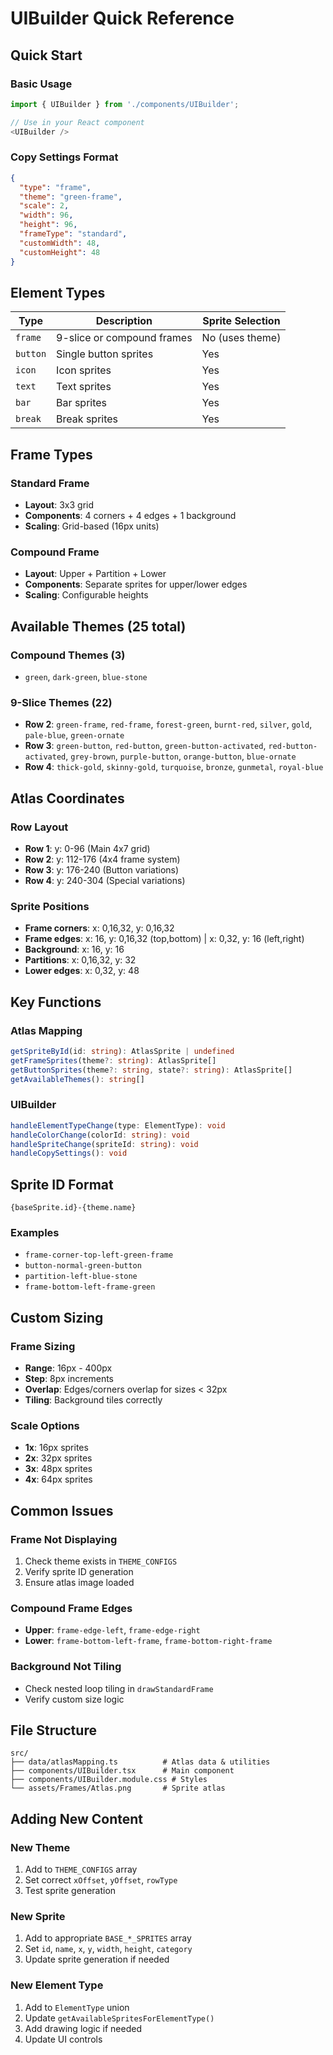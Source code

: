 # UIBuilder Quick Reference

## Quick Start

### Basic Usage
```typescript
import { UIBuilder } from './components/UIBuilder';

// Use in your React component
<UIBuilder />
```

### Copy Settings Format
```json
{
  "type": "frame",
  "theme": "green-frame", 
  "scale": 2,
  "width": 96,
  "height": 96,
  "frameType": "standard",
  "customWidth": 48,
  "customHeight": 48
}
```

## Element Types

| Type | Description | Sprite Selection |
|------|-------------|------------------|
| `frame` | 9-slice or compound frames | No (uses theme) |
| `button` | Single button sprites | Yes |
| `icon` | Icon sprites | Yes |
| `text` | Text sprites | Yes |
| `bar` | Bar sprites | Yes |
| `break` | Break sprites | Yes |

## Frame Types

### Standard Frame
- **Layout**: 3x3 grid
- **Components**: 4 corners + 4 edges + 1 background
- **Scaling**: Grid-based (16px units)

### Compound Frame  
- **Layout**: Upper + Partition + Lower
- **Components**: Separate sprites for upper/lower edges
- **Scaling**: Configurable heights

## Available Themes (25 total)

### Compound Themes (3)
- `green`, `dark-green`, `blue-stone`

### 9-Slice Themes (22)
- **Row 2**: `green-frame`, `red-frame`, `forest-green`, `burnt-red`, `silver`, `gold`, `pale-blue`, `green-ornate`
- **Row 3**: `green-button`, `red-button`, `green-button-activated`, `red-button-activated`, `grey-brown`, `purple-button`, `orange-button`, `blue-ornate`
- **Row 4**: `thick-gold`, `skinny-gold`, `turquoise`, `bronze`, `gunmetal`, `royal-blue`

## Atlas Coordinates

### Row Layout
- **Row 1**: y: 0-96 (Main 4x7 grid)
- **Row 2**: y: 112-176 (4x4 frame system)
- **Row 3**: y: 176-240 (Button variations)
- **Row 4**: y: 240-304 (Special variations)

### Sprite Positions
- **Frame corners**: x: 0,16,32, y: 0,16,32
- **Frame edges**: x: 16, y: 0,16,32 (top,bottom) | x: 0,32, y: 16 (left,right)
- **Background**: x: 16, y: 16
- **Partitions**: x: 0,16,32, y: 32
- **Lower edges**: x: 0,32, y: 48

## Key Functions

### Atlas Mapping
```typescript
getSpriteById(id: string): AtlasSprite | undefined
getFrameSprites(theme?: string): AtlasSprite[]
getButtonSprites(theme?: string, state?: string): AtlasSprite[]
getAvailableThemes(): string[]
```

### UIBuilder
```typescript
handleElementTypeChange(type: ElementType): void
handleColorChange(colorId: string): void
handleSpriteChange(spriteId: string): void
handleCopySettings(): void
```

## Sprite ID Format

```
{baseSprite.id}-{theme.name}
```

### Examples
- `frame-corner-top-left-green-frame`
- `button-normal-green-button`
- `partition-left-blue-stone`
- `frame-bottom-left-frame-green`

## Custom Sizing

### Frame Sizing
- **Range**: 16px - 400px
- **Step**: 8px increments
- **Overlap**: Edges/corners overlap for sizes < 32px
- **Tiling**: Background tiles correctly

### Scale Options
- **1x**: 16px sprites
- **2x**: 32px sprites  
- **3x**: 48px sprites
- **4x**: 64px sprites

## Common Issues

### Frame Not Displaying
1. Check theme exists in `THEME_CONFIGS`
2. Verify sprite ID generation
3. Ensure atlas image loaded

### Compound Frame Edges
- **Upper**: `frame-edge-left`, `frame-edge-right`
- **Lower**: `frame-bottom-left-frame`, `frame-bottom-right-frame`

### Background Not Tiling
- Check nested loop tiling in `drawStandardFrame`
- Verify custom size logic

## File Structure
```
src/
├── data/atlasMapping.ts          # Atlas data & utilities
├── components/UIBuilder.tsx      # Main component
├── components/UIBuilder.module.css # Styles
└── assets/Frames/Atlas.png       # Sprite atlas
```

## Adding New Content

### New Theme
1. Add to `THEME_CONFIGS` array
2. Set correct `xOffset`, `yOffset`, `rowType`
3. Test sprite generation

### New Sprite
1. Add to appropriate `BASE_*_SPRITES` array
2. Set `id`, `name`, `x`, `y`, `width`, `height`, `category`
3. Update sprite generation if needed

### New Element Type
1. Add to `ElementType` union
2. Update `getAvailableSpritesForElementType()`
3. Add drawing logic if needed
4. Update UI controls
